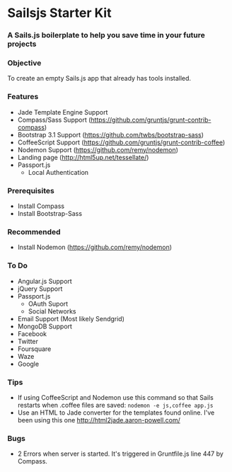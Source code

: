 # Sailsjs Starter Kit
### A Sails.js boilerplate to help you save time in your future projects

### Objective
To create an empty Sails.js app that already has tools installed.

### Features
- Jade Template Engine Support
- Compass/Sass Support (https://github.com/gruntjs/grunt-contrib-compass)
- Bootstrap 3.1 Support (https://github.com/twbs/bootstrap-sass)
- CoffeeScript Support (https://github.com/gruntjs/grunt-contrib-coffee)
- Nodemon Support (https://github.com/remy/nodemon)
- Landing page (http://html5up.net/tessellate/)
- Passport.js
  - Local Authentication

### Prerequisites
- Install Compass
- Install Bootstrap-Sass

### Recommended
- Install Nodemon (https://github.com/remy/nodemon)

### To Do
- Angular.js Support
- jQuery Support
- Passport.js
	- OAuth Suport
	- Social Networks
- Email Support (Most likely Sendgrid)
- MongoDB Support
- Facebook
- Twitter
- Foursquare
- Waze
- Google

### Tips
- If using CoffeeScript and Nodemon use this command so that Sails restarts when .coffee files are saved:
    ```nodemon -e js,coffee app.js```
- Use an HTML to Jade converter for the templates found online. I've been using this one http://html2jade.aaron-powell.com/


### Bugs
- 2 Errors when server is started. It's triggered in Gruntfile.js line 447 by Compass.